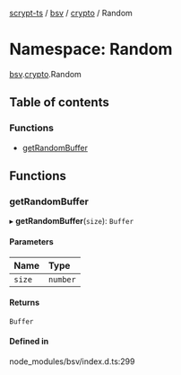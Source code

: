 [scrypt-ts](../README.md) / [bsv](bsv.md) / [crypto](bsv.crypto.md) / Random

# Namespace: Random

[bsv](bsv.md).[crypto](bsv.crypto.md).Random

## Table of contents

### Functions

- [getRandomBuffer](bsv.crypto.Random.md#getrandombuffer)

## Functions

### getRandomBuffer

▸ **getRandomBuffer**(`size`): `Buffer`

#### Parameters

| Name | Type |
| :------ | :------ |
| `size` | `number` |

#### Returns

`Buffer`

#### Defined in

node_modules/bsv/index.d.ts:299
